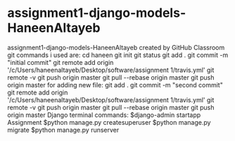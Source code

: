 # assignment1-django-models-HaneenAltayeb
assignment1-django-models-HaneenAltayeb created by GitHub Classroom
git commands i used are:
cd haneen
git init
git status
git add .
git commit -m "initial commit"
git remote add origin  '/c/Users/haneenaltayeb/Desktop/software/assignment 1/travis.yml'
git remote -v
git push origin master
git pull --rebase origin master
git push origin master
for adding new file:
git add .
git commit -m "second commit"
git remote add origin  '/c/Users/haneenaltayeb/Desktop/software/assignment 1/travis.yml'
git remote -v
git push origin master
git pull --rebase origin master
git push origin master
Django terminal commands:
$django-admin startapp Assignment
$python manage.py createsuperuser
$python manage.py migrate
$python manage.py runserver

